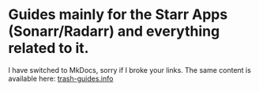 # Guides mainly for the Starr Apps (Sonarr/Radarr) and everything related to it.

I have switched to MkDocs, sorry if I broke your links. The same content is available here: [trash-guides.info](https://trash-guides.info/)
